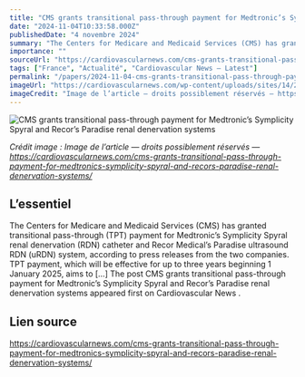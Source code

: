 ```yaml
---
title: "CMS grants transitional pass-through payment for Medtronic’s Symplicity Spyral and Recor’s Paradise renal denervation systems"
date: "2024-11-04T10:33:58.000Z"
publishedDate: "4 novembre 2024"
summary: "The Centers for Medicare and Medicaid Services (CMS) has granted transitional pass-through (TPT) payment for Medtronic&#8217;s Symplicity Spyral renal denervation (RDN) catheter and Recor Medical&#8217;s Paradise ultrasound RDN (uRDN) system, according to press releases from the two companies. TPT payment, which will be effective for up to three years beginning 1 January 2025, aims to [&#8230;] The post CMS grants transitional pass-through payment for Medtronic’s Symplicity Spyral and Recor’s Paradise renal denervation systems appeared first on Cardiovascular News ."
importance: ""
sourceUrl: "https://cardiovascularnews.com/cms-grants-transitional-pass-through-payment-for-medtronics-symplicity-spyral-and-recors-paradise-renal-denervation-systems/"
tags: ["France", "Actualité", "Cardiovascular News — Latest"]
permalink: "/papers/2024-11-04-cms-grants-transitional-pass-through-payment-for-medtronics-symplicity-spyral-and-recors-paradise-renal-denervation-systems"
imageUrl: "https://cardiovascularnews.com/wp-content/uploads/sites/14/2024/11/blood-pressure.jpg"
imageCredit: "Image de l’article — droits possiblement réservés — https://cardiovascularnews.com/cms-grants-transitional-pass-through-payment-for-medtronics-symplicity-spyral-and-recors-paradise-renal-denervation-systems/"
---
```


![CMS grants transitional pass-through payment for Medtronic’s Symplicity Spyral and Recor’s Paradise renal denervation systems](https://cardiovascularnews.com/wp-content/uploads/sites/14/2024/11/blood-pressure.jpg)

*Crédit image : Image de l’article — droits possiblement réservés — https://cardiovascularnews.com/cms-grants-transitional-pass-through-payment-for-medtronics-symplicity-spyral-and-recors-paradise-renal-denervation-systems/*

## L’essentiel

The Centers for Medicare and Medicaid Services (CMS) has granted transitional pass-through (TPT) payment for Medtronic&#8217;s Symplicity Spyral renal denervation (RDN) catheter and Recor Medical&#8217;s Paradise ultrasound RDN (uRDN) system, according to press releases from the two companies. TPT payment, which will be effective for up to three years beginning 1 January 2025, aims to [&#8230;] The post CMS grants transitional pass-through payment for Medtronic’s Symplicity Spyral and Recor’s Paradise renal denervation systems appeared first on Cardiovascular News .

## Lien source

https://cardiovascularnews.com/cms-grants-transitional-pass-through-payment-for-medtronics-symplicity-spyral-and-recors-paradise-renal-denervation-systems/
